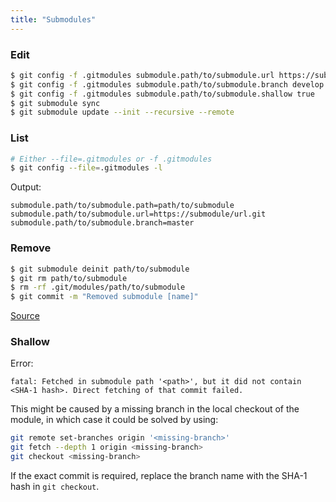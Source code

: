 ```yaml
---
title: "Submodules"
---
```

### Edit

```sh
$ git config -f .gitmodules submodule.path/to/submodule.url https://submodule/new/url.git
$ git config -f .gitmodules submodule.path/to/submodule.branch develop
$ git config -f .gitmodules submodule.path/to/submodule.shallow true
$ git submodule sync
$ git submodule update --init --recursive --remote
```

### List

```sh
# Either --file=.gitmodules or -f .gitmodules
$ git config --file=.gitmodules -l
```

Output:

```
submodule.path/to/submodule.path=path/to/submodule
submodule.path/to/submodule.url=https://submodule/url.git
submodule.path/to/submodule.branch=master
```

### Remove

```sh
$ git submodule deinit path/to/submodule
$ git rm path/to/submodule
$ rm -rf .git/modules/path/to/submodule
$ git commit -m "Removed submodule [name]"
```

[Source](https://gist.github.com/myusuf3/7f645819ded92bda6677)

### Shallow

Error:

`fatal: Fetched in submodule path '<path>', but it did not contain <SHA-1 hash>.
Direct fetching of that commit failed.`

This might be caused by a missing branch in the local checkout of the module,
in which case it could be solved by using:

```sh
git remote set-branches origin '<missing-branch>'
git fetch --depth 1 origin <missing-branch>
git checkout <missing-branch>
```

If the exact commit is required, replace the branch name with the SHA-1 hash
in `git checkout`.

